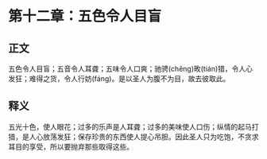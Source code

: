 # 第十二章：五色令人目盲

## 正文
五色令人目盲；五音令人耳聋；五味令人口爽；驰骋(chěng)畋(tián)猎，令人心发狂；难得之货，令人行妨(fáng)。是以圣人为腹不为目，故去彼取此。

## 释义
五光十色，使人眼花；过多的乐声是人耳聋；过多的美味使人口伤；纵情的起马打猎，是人心放荡发狂；保存珍贵的东西使人提心吊胆。因此圣人只为吃饱，不贪求耳目的享受，所以要抛弃那些取得这些。